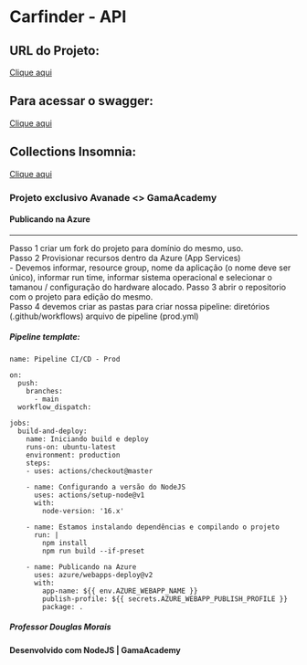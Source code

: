 # Carfinder - API

## URL do Projeto:
[Clique aqui](https://carfinder-api.herokuapp.com/)

## Para acessar o swagger:
[Clique aqui](https://carfinder-api.herokuapp.com/swagger/)

## Collections Insomnia:
[Clique aqui](Insomnia_2022-07-04.yaml)

### Projeto exclusivo Avanade <> GamaAcademy

#### Publicando na Azure
-----------------------

Passo 1 criar um fork do projeto para domínio do mesmo, uso. <br>
Passo 2 Provisionar recursos dentro da Azure (App Services) <br>
    - Devemos informar, resource group, nome da aplicação (o nome deve ser único), informar run time, informar sistema operacional e selecionar o tamanou / configuração do hardware alocado.
Passo 3 abrir o repositorio com o projeto para edição do mesmo. <br>
Passo 4 devemos criar as pastas para criar nossa pipeline: diretórios (.github/workflows) arquivo de pipeline (prod.yml) <br>

##### Pipeline template:

```
name: Pipeline CI/CD - Prod

on:
  push:
    branches:
      - main
  workflow_dispatch:

jobs:
  build-and-deploy: 
    name: Iniciando build e deploy
    runs-on: ubuntu-latest
    environment: production
    steps:
    - uses: actions/checkout@master

    - name: Configurando a versão do NodeJS
      uses: actions/setup-node@v1
      with: 
        node-version: '16.x'

    - name: Estamos instalando dependências e compilando o projeto
      run: |
        npm install
        npm run build --if-preset

    - name: Publicando na Azure
      uses: azure/webapps-deploy@v2
      with:
        app-name: ${{ env.AZURE_WEBAPP_NAME }}
        publish-profile: ${{ secrets.AZURE_WEBAPP_PUBLISH_PROFILE }}
        package: .
```


##### Professor Douglas Morais
#### Desenvolvido com NodeJS | GamaAcademy
